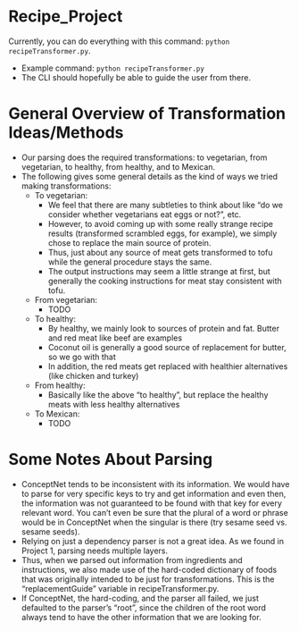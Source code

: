 # Recipe_Project

Currently, you can do everything with this command: `python recipeTransformer.py`.

* Example command: `python recipeTransformer.py`
* The CLI should hopefully be able to guide the user from there.

# General Overview of Transformation Ideas/Methods
- Our parsing does the required transformations: to vegetarian, from vegetarian, to healthy, from healthy, and to Mexican.
- The following gives some general details as the kind of ways we tried making transformations:
    - To vegetarian:
        - We feel that there are many subtleties to think about like “do we consider whether vegetarians eat eggs or not?”, etc.
        - However, to avoid coming up with some really strange recipe results (transformed scrambled eggs, for example), we simply chose to replace the main source of protein.
        - Thus, just about any source of meat gets transformed to tofu while the general procedure stays the same.
        - The output instructions may seem a little strange at first, but generally the cooking instructions for meat stay consistent with tofu.
    - From vegetarian:
        - TODO
    - To healthy:
        - By healthy, we mainly look to sources of protein and fat. Butter and red meat like beef are examples
        - Coconut oil is generally a good source of replacement for butter, so we go with that
        - In addition, the red meats get replaced with healthier alternatives (like chicken and turkey)
    - From healthy:
        - Basically like the above “to healthy”, but replace the healthy meats with less healthy alternatives
    - To Mexican:
        - TODO

# Some Notes About Parsing
* ConceptNet tends to be inconsistent with its information. We would have to parse for very specific keys to try and get information and even then, the information was not guaranteed to be found with that key for every relevant word. You can’t even be sure that the plural of a word or phrase would be in ConceptNet when the singular is there (try sesame seed vs. sesame seeds).
* Relying on just a dependency parser is not a great idea. As we found in Project 1, parsing needs multiple layers.
* Thus, when we parsed out information from ingredients and instructions, we also made use of the hard-coded dictionary of foods that was originally intended to be just for transformations. This is the “replacementGuide” variable in recipeTransformer.py.
* If ConceptNet, the hard-coding, and the parser all failed, we just defaulted to the parser’s “root”, since the children of the root word always tend to have the other information that we are looking for.
